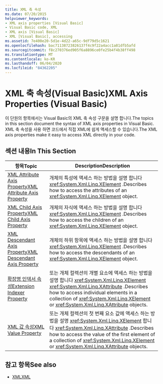 ```yaml
---
title: XML 축 속성
ms.date: 07/20/2015
helpviewer_keywords:
- XML axis properties [Visual Basic]
- Visual Basic code, XML
- XML axis [Visual Basic]
- XML [Visual Basic], accessing
ms.assetid: 7e400e20-5d1e-4d22-a65c-9df79d5c1621
ms.openlocfilehash: bac71138723826137f4c9f22a4acc1a81dfb5afd
ms.sourcegitcommit: f8c270376ed905f6a8896ce0fe25b4f4b38ff498
ms.translationtype: MT
ms.contentlocale: ko-KR
ms.lasthandoff: 06/04/2020
ms.locfileid: "84362205"
---
```

# <a name="xml-axis-properties-visual-basic"></a><span data-ttu-id="c40cc-102">XML 축 속성(Visual Basic)</span><span class="sxs-lookup"><span data-stu-id="c40cc-102">XML Axis Properties (Visual Basic)</span></span>
<span data-ttu-id="c40cc-103">이 단원의 항목에서는 Visual Basic의 XML 축 속성 구문을 설명 합니다.</span><span class="sxs-lookup"><span data-stu-id="c40cc-103">The topics in this section document the syntax of XML axis properties in Visual Basic.</span></span> <span data-ttu-id="c40cc-104">XML 축 속성을 사용 하면 코드에서 직접 XML에 쉽게 액세스할 수 있습니다.</span><span class="sxs-lookup"><span data-stu-id="c40cc-104">The XML axis properties make it easy to access XML directly in your code.</span></span>  
  
## <a name="in-this-section"></a><span data-ttu-id="c40cc-105">섹션 내용</span><span class="sxs-lookup"><span data-stu-id="c40cc-105">In This Section</span></span>  
  
|<span data-ttu-id="c40cc-106">항목</span><span class="sxs-lookup"><span data-stu-id="c40cc-106">Topic</span></span>|<span data-ttu-id="c40cc-107">Description</span><span class="sxs-lookup"><span data-stu-id="c40cc-107">Description</span></span>|  
|-----------|-----------------|  
|[<span data-ttu-id="c40cc-108">XML Attribute Axis Property</span><span class="sxs-lookup"><span data-stu-id="c40cc-108">XML Attribute Axis Property</span></span>](xml-attribute-axis-property.md)|<span data-ttu-id="c40cc-109">개체의 특성에 액세스 하는 방법을 설명 합니다 <xref:System.Xml.Linq.XElement> .</span><span class="sxs-lookup"><span data-stu-id="c40cc-109">Describes how to access the attributes of an <xref:System.Xml.Linq.XElement> object.</span></span>|  
|[<span data-ttu-id="c40cc-110">XML Child Axis Property</span><span class="sxs-lookup"><span data-stu-id="c40cc-110">XML Child Axis Property</span></span>](xml-child-axis-property.md)|<span data-ttu-id="c40cc-111">개체의 자식에 액세스 하는 방법을 설명 합니다 <xref:System.Xml.Linq.XElement> .</span><span class="sxs-lookup"><span data-stu-id="c40cc-111">Describes how to access the children of an <xref:System.Xml.Linq.XElement> object.</span></span>|  
|[<span data-ttu-id="c40cc-112">XML Descendant Axis Property</span><span class="sxs-lookup"><span data-stu-id="c40cc-112">XML Descendant Axis Property</span></span>](xml-descendant-axis-property.md)|<span data-ttu-id="c40cc-113">개체의 하위 항목에 액세스 하는 방법을 설명 합니다 <xref:System.Xml.Linq.XElement> .</span><span class="sxs-lookup"><span data-stu-id="c40cc-113">Describes how to access the descendants of an <xref:System.Xml.Linq.XElement> object.</span></span>|  
|[<span data-ttu-id="c40cc-114">확장명 인덱서 속성</span><span class="sxs-lookup"><span data-stu-id="c40cc-114">Extension Indexer Property</span></span>](extension-indexer-property.md)|<span data-ttu-id="c40cc-115">또는 개체 컬렉션의 개별 요소에 액세스 하는 방법을 설명 합니다 <xref:System.Xml.Linq.XElement> <xref:System.Xml.Linq.XAttribute> .</span><span class="sxs-lookup"><span data-stu-id="c40cc-115">Describes how to access individual elements in a collection of <xref:System.Xml.Linq.XElement> or <xref:System.Xml.Linq.XAttribute> objects.</span></span>|  
|[<span data-ttu-id="c40cc-116">XML 값 속성</span><span class="sxs-lookup"><span data-stu-id="c40cc-116">XML Value Property</span></span>](xml-value-property.md)|<span data-ttu-id="c40cc-117">또는 개체 컬렉션의 첫 번째 요소 값에 액세스 하는 방법을 설명 <xref:System.Xml.Linq.XElement> 합니다 <xref:System.Xml.Linq.XAttribute> .</span><span class="sxs-lookup"><span data-stu-id="c40cc-117">Describes how to access the value of the first element of a collection of <xref:System.Xml.Linq.XElement> or <xref:System.Xml.Linq.XAttribute> objects.</span></span>|  
  
## <a name="see-also"></a><span data-ttu-id="c40cc-118">참고 항목</span><span class="sxs-lookup"><span data-stu-id="c40cc-118">See also</span></span>

- [<span data-ttu-id="c40cc-119">XML</span><span class="sxs-lookup"><span data-stu-id="c40cc-119">XML</span></span>](../../programming-guide/language-features/xml/index.md)
